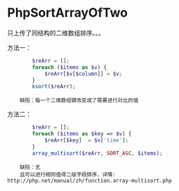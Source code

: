 # PhpSortArrayOfTwo
只上传了同结构的二维数组排序。。。

方法一：

```php
        $reArr = [];
        foreach ($items as $v) {
            $reArr[$v[$column]] = $v;
        }
        ksort($reArr);
```
        缺陷：每一个二维数组键改变成了需要进行对比的值
        
         
方法二： 
```php
        $reArr = [];
        foreach ($items as $key => $v) {
            $reArr[$key]  = $v['time'];
        }
        array_multisort($reArr, SORT_ASC, $items);
```        
        缺陷：无
        且可以进行相同值得二级字段排序，详情: http://php.net/manual/zh/function.array-multisort.php
